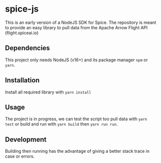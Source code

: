 # spice-js

This is an early version of a NodeJS SDK for Spice. The repository is meant to provide an easy library to pull data from the Apache Arrow Flight API (flight.spiceai.io)

## Dependencies

This project only needs NodeJS (v16+) and its package manager `npm` or `yarn`.

## Installation

Install all required library with `yarn install`

## Usage

The project is in progress, we can test the script too pull data with `yarn test` or build and run with `yarn build` then `yarn run run`.

## Development

Building then running has the advantage of giving a better stack trace in case or errors.